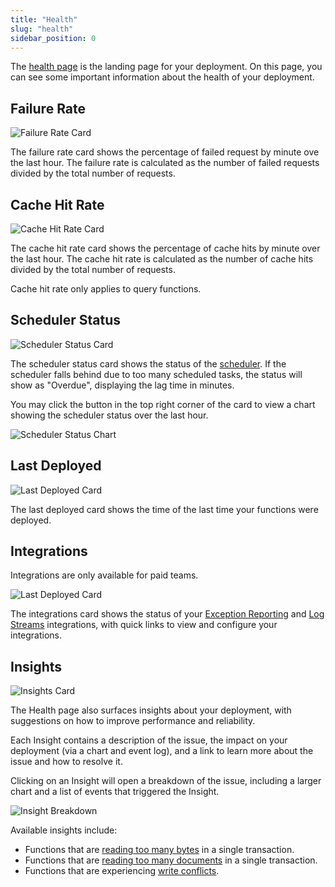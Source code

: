 ```yaml
---
title: "Health"
slug: "health"
sidebar_position: 0
---
```


The [health page](https://dashboard.convex.dev/deployment/) is the landing page
for your deployment. On this page, you can see some important information about
the health of your deployment.

## Failure Rate

![Failure Rate Card](/screenshots/health_failure_rate.png)

The failure rate card shows the percentage of failed request by minute ove the
last hour. The failure rate is calculated as the number of failed requests
divided by the total number of requests.

## Cache Hit Rate

![Cache Hit Rate Card](/screenshots/health_cache_hit_rate.png)

The cache hit rate card shows the percentage of cache hits by minute over the
last hour. The cache hit rate is calculated as the number of cache hits divided
by the total number of requests.

Cache hit rate only applies to query functions.

## Scheduler Status

![Scheduler Status Card](/screenshots/scheduler_overdue.png)

The scheduler status card shows the status of the
[scheduler](/scheduling/scheduled-functions). If the scheduler falls behind due
to too many scheduled tasks, the status will show as "Overdue", displaying the
lag time in minutes.

You may click the button in the top right corner of the card to view a chart
showing the scheduler status over the last hour.

![Scheduler Status Chart](/screenshots/scheduler_status.png)

## Last Deployed

![Last Deployed Card](/screenshots/health_last_deployed.png)

The last deployed card shows the time of the last time your functions were
deployed.

## Integrations

<Admonition type="info">

Integrations are only available for paid teams.

</Admonition>

![Last Deployed Card](/screenshots/health_integrations.png)

The integrations card shows the status of your
[Exception Reporting](/production/integrations/exception-reporting) and
[Log Streams](/production/integrations/log-streams) integrations, with quick
links to view and configure your integrations.

## Insights

![Insights Card](/screenshots/insights.png)

The Health page also surfaces insights about your deployment, with suggestions
on how to improve performance and reliability.

Each Insight contains a description of the issue, the impact on your deployment
(via a chart and event log), and a link to learn more about the issue and how to
resolve it.

Clicking on an Insight will open a breakdown of the issue, including a larger
chart and a list of events that triggered the Insight.

![Insight Breakdown](/screenshots/insights_breakdown.png)

Available insights include:

- Functions that are
  [reading too many bytes](/production/state/limits#transactions) in a single
  transaction.
- Functions that are
  [reading too many documents](/production/state/limits#transactions) in a
  single transaction.
- Functions that are experiencing [write conflicts](/error#1).
